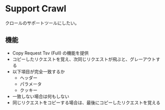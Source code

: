 # Support Crawl

クロールのサポートツールにしたい。

## 機能

- Copy Request Tsv (Full) の機能を提供
- コピーしたリクエストを覚え、次同じリクエストが飛ぶと、グレーアウトする
- 以下項目が完全一致するか
    - ヘッダー
    - パラメータ
    - クッキー
- 一致しない場合は何もしない
- 同じリクエストをコピーする場合は、最後にコピーしたリクエストを覚える
